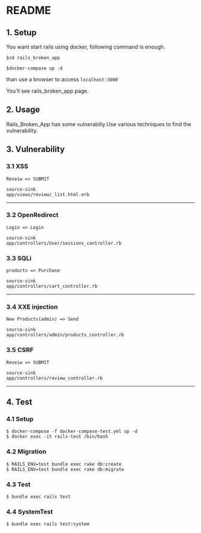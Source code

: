 # README
## 1. Setup
You want start rails using docker, following  command is enough.

```
$cd rails_broken_app

$docker-compose up -d
```

than use a browser to access ``localhost:3000``

You'll see rails_broken_app page.

## 2. Usage
Rails_Broken_App has some vulnerabiliy.Use various techniques to find the vulnerability.

## 3. Vulnerability


### 3.1 XSS   
  
```
Reveiw => SUBMIT

source-sink
app/views/review/_list.html.erb
```
---
### 3.2 OpenRedirect  
```
Login => Login

source-sink  
app/controllers/User/sessions_controller.rb
```

### 3.3 SQLi  
```
products => Purchase

source-sink  
app/controllers/cart_controller.rb
```
---
### 3.4 XXE injection  
```
New Products(admin) => Send

source-sink  
app/controllers/admin/products_controller.rb
```

### 3.5 CSRF    
 ```
Reveiw => SUBMIT

source-sink  
app/controllers/review_controller.rb
```
---


## 4. Test

### 4.1 Setup

```
$ docker-compose -f docker-compose-test.yml up -d
$ docker exec -it rails-test /bin/bash
```

### 4.2 Migration

```
$ RAILS_ENV=test bundle exec rake db:create
$ RAILS_ENV=test bundle exec rake db:migrate
```

### 4.3 Test

```
$ bundle exec rails test
```


### 4.4 SystemTest

```
$ bundle exec rails test:system
```

